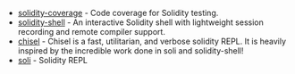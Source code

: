 - [solidity-coverage](https://github.com/sc-forks/solidity-coverage) - Code coverage for Solidity
  testing.
- [solidity-shell](https://github.com/tintinweb/solidity-shell) - An interactive Solidity shell with lightweight session recording and remote compiler support.
- [chisel](https://github.com/foundry-rs/foundry/tree/master/chisel) - Chisel is a fast, utilitarian, and verbose solidity REPL. It is heavily inspired by the incredible work done in soli and solidity-shell!
- [soli](https://github.com/jpopesculian/soli) - Solidity REPL
